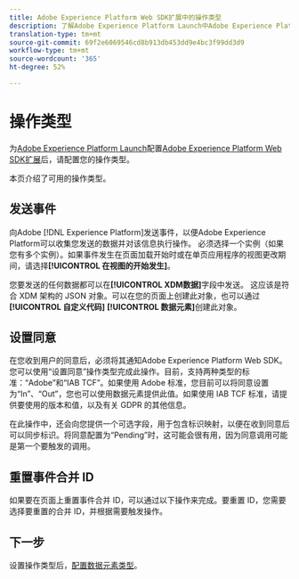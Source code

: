 ```yaml
---
title: Adobe Experience Platform Web SDK扩展中的操作类型
description: 了解Adobe Experience Platform Launch中Adobe Experience Platform Web SDK扩展提供的不同操作类型。
translation-type: tm+mt
source-git-commit: 69f2e6069546cd8b913db453dd9e4bc3f99dd3d9
workflow-type: tm+mt
source-wordcount: '365'
ht-degree: 52%

---
```



# 操作类型

为[Adobe Experience Platform Launch](https://experienceleague.adobe.com/docs/launch.html)配置[Adobe Experience Platform Web SDK扩展](web-sdk-extension.md)后，请配置您的操作类型。

本页介绍了可用的操作类型。

## 发送事件

向Adobe [!DNL Experience Platform]发送事件，以便Adobe Experience Platform可以收集您发送的数据并对该信息执行操作。 必须选择一个实例（如果您有多个实例）。如果事件发生在页面加载开始时或在单页应用程序的视图更改期间，请选择&#x200B;**[!UICONTROL 在视图的开始发生]**。

您要发送的任何数据都可以在&#x200B;**[!UICONTROL XDM数据]**&#x200B;字段中发送。 这应该是符合 XDM 架构的 JSON 对象。可以在您的页面上创建此对象，也可以通过&#x200B;**[!UICONTROL 自定义代码]** **[!UICONTROL 数据元素]**&#x200B;创建此对象。

## 设置同意

在您收到用户的同意后，必须将其通知Adobe Experience Platform Web SDK。 您可以使用“设置同意”操作类型完成此操作。目前，支持两种类型的标准：“Adobe”和“IAB TCF”。如果使用 Adobe 标准，您目前可以将同意设置为“In”、“Out”，您也可以使用数据元素提供此值。如果使用 IAB TCF 标准，请提供要使用的版本和值，以及有关 GDPR 的其他信息。

在此操作中，还会向您提供一个可选字段，用于包含标识映射，以便在收到同意后可以同步标识。将同意配置为“Pending”时，这可能会很有用，因为同意调用可能是第一个要触发的调用。

## 重置事件合并 ID

如果要在页面上重置事件合并 ID，可以通过以下操作来完成。要重置 ID，您需要选择要重置的合并 ID，并根据需要触发操作。

## 下一步

设置操作类型后，[配置数据元素类型](data-element-types.md)。